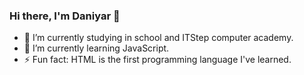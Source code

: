 ### Hi there, I'm Daniyar 👋
- 🔭 I’m currently studying in school and ITStep computer academy.
- 🌱 I’m currently learning JavaScript.
- ⚡ Fun fact: HTML is the first programming language I've learned.

